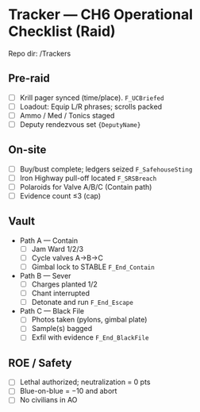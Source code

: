 # Tracker — CH6 Operational Checklist (Raid)
Repo dir: /Trackers

## Pre-raid
- [ ] Krill pager synced (time/place). `F_UCBriefed`  
- [ ] Loadout: Equip L/R phrases; scrolls packed  
- [ ] Ammo / Med / Tonics staged  
- [ ] Deputy rendezvous set `{DeputyName}`

## On-site
- [ ] Buy/bust complete; ledgers seized `F_SafehouseSting`  
- [ ] Iron Highway pull-off located `F_SRSBreach`  
- [ ] Polaroids for Valve A/B/C (Contain path)  
- [ ] Evidence count ≤3 (cap)

## Vault
- Path A — Contain
  - [ ] Jam Ward 1/2/3  
  - [ ] Cycle valves A→B→C  
  - [ ] Gimbal lock to STABLE `F_End_Contain`
- Path B — Sever
  - [ ] Charges planted 1/2  
  - [ ] Chant interrupted  
  - [ ] Detonate and run `F_End_Escape`
- Path C — Black File
  - [ ] Photos taken (pylons, gimbal plate)  
  - [ ] Sample(s) bagged  
  - [ ] Exfil with evidence `F_End_BlackFile`

## ROE / Safety
- [ ] Lethal authorized; neutralization = 0 pts  
- [ ] Blue-on-blue = −10 and abort  
- [ ] No civilians in AO
